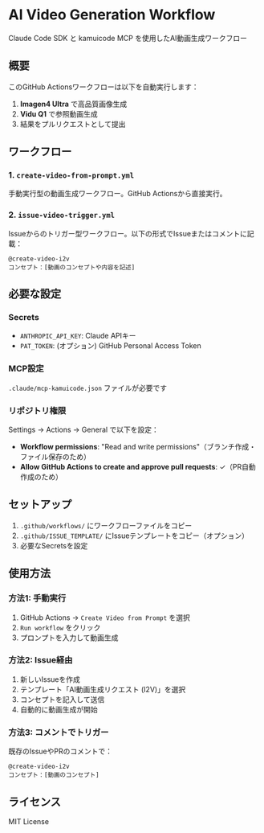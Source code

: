 # AI Video Generation Workflow

Claude Code SDK と kamuicode MCP を使用したAI動画生成ワークフロー

## 概要
このGitHub Actionsワークフローは以下を自動実行します：
1. **Imagen4 Ultra** で高品質画像生成
2. **Vidu Q1** で参照動画生成
3. 結果をプルリクエストとして提出

## ワークフロー

### 1. `create-video-from-prompt.yml`
手動実行型の動画生成ワークフロー。GitHub Actionsから直接実行。

### 2. `issue-video-trigger.yml`
Issueからのトリガー型ワークフロー。以下の形式でIssueまたはコメントに記載：

```
@create-video-i2v
コンセプト：[動画のコンセプトや内容を記述]
```

## 必要な設定

### Secrets
- `ANTHROPIC_API_KEY`: Claude APIキー
- `PAT_TOKEN`: (オプション) GitHub Personal Access Token

### MCP設定
`.claude/mcp-kamuicode.json` ファイルが必要です

### リポジトリ権限
Settings → Actions → General で以下を設定：
- **Workflow permissions**: "Read and write permissions"（ブランチ作成・ファイル保存のため）
- **Allow GitHub Actions to create and approve pull requests**: ✓（PR自動作成のため）

## セットアップ

1. `.github/workflows/` にワークフローファイルをコピー
2. `.github/ISSUE_TEMPLATE/` にIssueテンプレートをコピー（オプション）
3. 必要なSecretsを設定

## 使用方法

### 方法1: 手動実行
1. GitHub Actions → `Create Video from Prompt` を選択
2. `Run workflow` をクリック
3. プロンプトを入力して動画生成

### 方法2: Issue経由
1. 新しいIssueを作成
2. テンプレート「AI動画生成リクエスト (I2V)」を選択
3. コンセプトを記入して送信
4. 自動的に動画生成が開始

### 方法3: コメントでトリガー
既存のIssueやPRのコメントで：
```
@create-video-i2v
コンセプト：[動画のコンセプト]
```

## ライセンス
MIT License